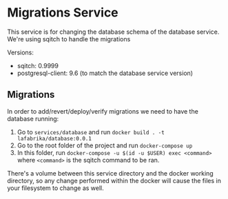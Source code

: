 # Migrations Service
This service is for changing the database schema of the database service. We're using sqitch to handle the migrations

Versions:
  - sqitch: 0.9999
  - postgresql-client: 9.6 (to match the database service version)

## Migrations
In order to add/revert/deploy/verify migrations we need to have the database running:
  1. Go to `services/database` and run `docker build . -t lafabrika/database:0.0.1`
  2. Go to the root folder of the project and run `docker-compose up`
  3. In this folder, run `docker-compose -u $(id -u $USER) exec <command>` where `<command>` is the sqitch command to be ran.

There's a volume between this service directory and the docker working directory, so any change performed within the docker will cause the files in your filesystem to change as well.